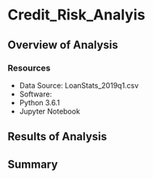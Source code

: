 # Credit_Risk_Analyis

## Overview of Analysis

### Resources
- Data Source: LoanStats_2019q1.csv
- Software:
 - Python 3.6.1
 - Jupyter Notebook
 

## Results of Analysis

## Summary
